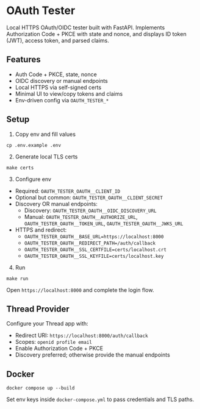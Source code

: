 # OAuth Tester

Local HTTPS OAuth/OIDC tester built with FastAPI. Implements Authorization Code + PKCE with state and nonce, and displays ID token (JWT), access token, and parsed claims.

## Features
- Auth Code + PKCE, state, nonce
- OIDC discovery or manual endpoints
- Local HTTPS via self-signed certs
- Minimal UI to view/copy tokens and claims
- Env-driven config via `OAUTH_TESTER_*`

## Setup
1) Copy env and fill values
```
cp .env.example .env
```

2) Generate local TLS certs
```
make certs
```

3) Configure env
- Required: `OAUTH_TESTER_OAUTH__CLIENT_ID`
- Optional but common: `OAUTH_TESTER_OAUTH__CLIENT_SECRET`
- Discovery OR manual endpoints:
  - Discovery: `OAUTH_TESTER_OAUTH__OIDC_DISCOVERY_URL`
  - Manual: `OAUTH_TESTER_OAUTH__AUTHORIZE_URL`, `OAUTH_TESTER_OAUTH__TOKEN_URL`, `OAUTH_TESTER_OAUTH__JWKS_URL`
- HTTPS and redirect:
  - `OAUTH_TESTER_OAUTH__BASE_URL=https://localhost:8000`
  - `OAUTH_TESTER_OAUTH__REDIRECT_PATH=/auth/callback`
  - `OAUTH_TESTER_OAUTH__SSL_CERTFILE=certs/localhost.crt`
  - `OAUTH_TESTER_OAUTH__SSL_KEYFILE=certs/localhost.key`

4) Run
```
make run
```
Open `https://localhost:8000` and complete the login flow.

## Thread Provider
Configure your Thread app with:
- Redirect URI: `https://localhost:8000/auth/callback`
- Scopes: `openid profile email`
- Enable Authorization Code + PKCE
- Discovery preferred; otherwise provide the manual endpoints

## Docker
```
docker compose up --build
```
Set env keys inside `docker-compose.yml` to pass credentials and TLS paths.

